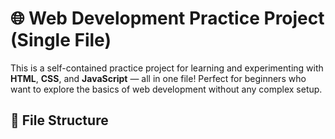 # 🌐 Web Development Practice Project (Single File)

This is a self-contained practice project for learning and experimenting with **HTML**, **CSS**, and **JavaScript** — all in one file! Perfect for beginners who want to explore the basics of web development without any complex setup.

## 📁 File Structure

